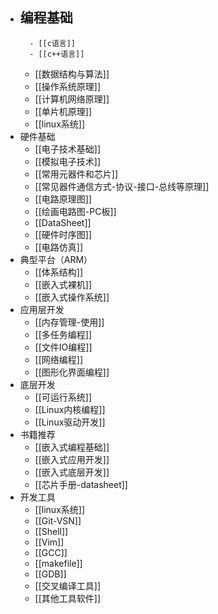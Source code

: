 - 编程基础
	- 
		- [[c语言]]
		- [[c++语言]]
	- [[数据结构与算法]]
	- [[操作系统原理]]
	- [[计算机网络原理]]
	- [[单片机原理]]
	- [[linux系统]]
- 硬件基础
	- [[电子技术基础]]
	- [[模拟电子技术]]
	- [[常用元器件和芯片]]
	- [[常见器件通信方式-协议-接口-总线等原理]]
	- [[电路原理图]]
	- [[绘画电路图-PC板]]
	- [[DataSheet]]
	- [[硬件时序图]]
	- [[电路仿真]]
- 典型平台（ARM）
	- [[体系结构]]
	- [[嵌入式裸机]]
	- [[嵌入式操作系统]]
- 应用层开发
	- [[内存管理-使用]]
	- [[多任务编程]]
	- [[文件IO编程]]
	- [[网络编程]]
	- [[图形化界面编程]]
- 底层开发
	- [[可运行系统]]
	- [[Linux内核编程]]
	- [[Linux驱动开发]]
- 书籍推荐
	- [[嵌入式编程基础]]
	- [[嵌入式应用开发]]
	- [[嵌入式底层开发]]
	- [[芯片手册-datasheet]]
- 开发工具
	- [[linux系统]]
	- [[Git-VSN]]
	- [[Shell]]
	- [[Vim]]
	- [[GCC]]
	- [[makefile]]
	- [[GDB]]
	- [[交叉编译工具]]
	- [[其他工具软件]]

